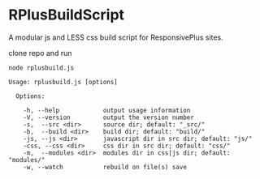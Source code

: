 RPlusBuildScript
================

A modular js and LESS css build script for ResponsivePlus sites.

clone repo and run 

```
node rplusbuild.js

Usage: rplusbuild.js [options]

  Options:

	-h, --help            output usage information
	-V, --version         output the version number
 	-s,  --src <dir>      source dir; default: "_src/"
 	-b,  --build <dir>    build dir; default: "build/"
	-js, --js <dir>       javascript dir in src dir; default: "js/"
	-css, --css <dir>     css dir in src dir; default: "css/"
	-m,  --modules <dir>  modules dir in css|js dir; default: "modules/"
	-w, --watch           rebuild on file(s) save

```